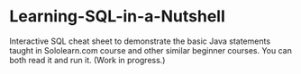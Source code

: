 # Learning-SQL-in-a-Nutshell

Interactive SQL cheat sheet to demonstrate the basic Java statements taught in Sololearn.com course and other similar beginner courses. You can both read it and run it. (Work in progress.)
